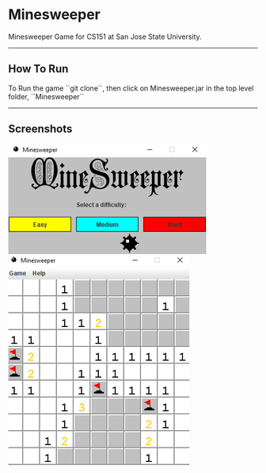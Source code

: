 # Minesweeper
Minesweeper Game for CS151 at San Jose State University. 
<hr>
<h2>
How To Run
</h2>
To Run the game ``git clone``, then click on Minesweeper.jar in the top level folder, ``Minesweeper``
<hr>
<h2>
Screenshots
</h2>
<img src = "resources/gameplay.png">
<img src = "resources/gameplay1.png">

